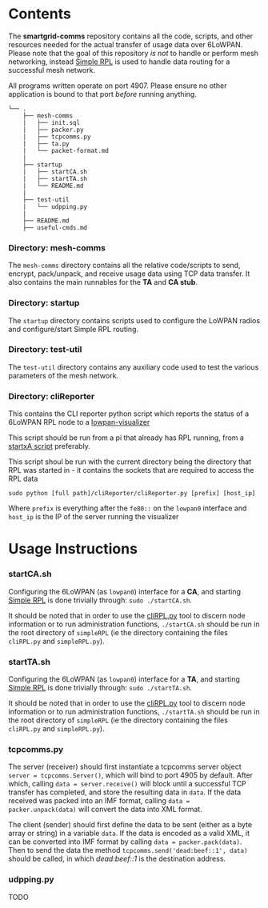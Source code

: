# Contents
The **smartgrid-comms** repository contains all the code, scripts, and other resources needed for the actual transfer of usage data over 6LoWPAN. Please note that the goal of this repository *is not* to handle or perform mesh networking, instead [Simple RPL](https://github.com/carleton-smart-grid/simpleRPL) is used to handle data routing for a successful mesh network.

All programs written operate on port 4907. Please ensure no other application is bound to that port *before* running anything.

```
└── .
    ├── mesh-comms
    |   ├── init.sql
    |   ├── packer.py
    |   ├── tcpcomms.py
    |   ├── ta.py
    |   └── packet-format.md
    |
    ├── startup
    |   ├── startCA.sh
    |   ├── startTA.sh
    |   └── README.md
    |
    ├── test-util
    |   └── udpping.py
    |
    ├── README.md
    ├── useful-cmds.md
```
### Directory: mesh-comms
The `mesh-comms` directory contains all the relative code/scripts to send, encrypt, pack/unpack, and receive usage data using TCP data transfer. It also contains the main runnables for the **TA** and **CA stub**.

### Directory: startup
The `startup` directory contains scripts used to configure the LoWPAN radios and configure/start Simple RPL routing.

### Directory: test-util
The `test-util` directory contains any auxiliary code used to test the various parameters of the mesh network.


### Directory: cliReporter
This contains the CLI reporter python script which reports the status of a 6LoWPAN RPL node to a [lowpan-visualizer](https://github.com/carleton-smart-grid/lowpan-visualizer)

This script should be run from a pi that already has RPL running, from a [startxA script](#startCA.sh) preferably.

This script shoul be run with the current directory being the directory that RPL was started in - it contains the sockets that are required to access the RPL data

    sudo python [full path]/cliReporter/cliReporter.py [prefix] [host_ip]

Where `prefix` is everything after the `fe80::` on the `lowpan0` interface and `host_ip` is the IP of the server running the visualizer


# Usage Instructions
### startCA.sh
Configuring the 6LoWPAN (as `lowpan0`) interface for a **CA**, and starting [Simple RPL](https://github.com/carleton-smart-grid/simpleRPL) is done trivially through: `sudo ./startCA.sh`.

It should be noted that in order to use the [cliRPL.py](https://github.com/carleton-smart-grid/simpleRPL#getting-information-on-a-running-instance) tool to discern node information or to run administration functions, `./startCA.sh` should be run in the root directory of `simpleRPL` (ie the directory containing the files `cliRPL.py` and `simpleRPL.py`).

### startTA.sh
Configuring the 6LoWPAN (as `lowpan0`) interface for a **TA**, and starting [Simple RPL](https://github.com/carleton-smart-grid/simpleRPL) is done trivially through: `sudo ./startTA.sh`.

It should be noted that in order to use the [cliRPL.py](https://github.com/carleton-smart-grid/simpleRPL#getting-information-on-a-running-instance) tool to discern node information or to run administration functions, `./startTA.sh` should be run in the root directory of `simpleRPL` (ie the directory containing the files `cliRPL.py` and `simpleRPL.py`).

### tcpcomms.py
The server (receiver) should first instantiate a tcpcomms server object `server = tcpcomms.Server()`, which will bind to port 4905 by default. After which, calling `data = server.receive()` will block until a successful TCP transfer has completed, and store the resulting data in `data`. If the data received was packed into an IMF format, calling `data = packer.unpack(data)` will convert the data into XML format.

The client (sender) should first define the data to be sent (either as a byte array or string) in a variable `data`. If the data is encoded as a valid XML, it can be converted into IMF format by calling `data = packer.pack(data)`. Then to send the data the method `tcpcomms.send('dead:beef::1', data)` should be called, in which *dead:beef::1* is the destination address.

### udpping.py
TODO

